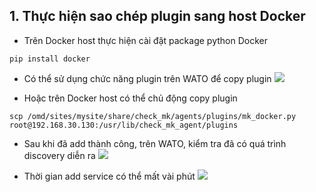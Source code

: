 


## 1. Thực hiện sao chép plugin sang host Docker 


- Trên Docker host thực hiện cài đặt package python Docker 
```
pip install docker 
```

- Có thể sử dụng chức năng plugin trên WATO để copy plugin 
![](https://i.imgur.com/fM9Gklu.png)


- Hoặc trên Docker host có thể chủ động copy plugin 
```
scp /omd/sites/mysite/share/check_mk/agents/plugins/mk_docker.py root@192.168.30.130:/usr/lib/check_mk_agent/plugins

```


- Sau khi đã add thành công, trên WATO, kiểm tra đã có quá trình discovery diễn ra
![](https://i.imgur.com/cHmGdEr.png)


- Thời gian add service có thể mất vài phút 
![](https://i.imgur.com/JOiGAHn.png)